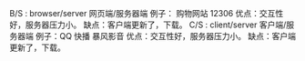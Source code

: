 B/S : browser/server 网页端/服务器端 例子： 购物网站  12306
   优点：交互性好，服务器压力小。 
   缺点：客户端更新了，下载。
C/S : client/server 客户端/服务器端 例子：QQ 快播 暴风影音 
   优点：交互性好，服务器压力小。 
   缺点：客户端更新了，下载。
